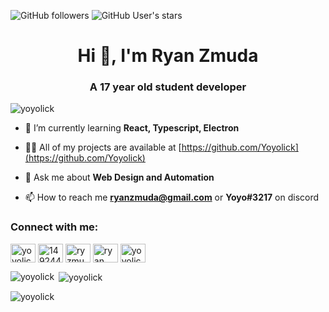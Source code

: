 
![GitHub followers](https://img.shields.io/github/followers/Yoyolick?style=social) 
![GitHub User's stars](https://img.shields.io/github/stars/Yoyolick?style=social)

<h1 align="center">Hi 👋, I'm Ryan Zmuda</h1>
<h3 align="center">A 17 year old student developer</h3>

<p align="left"> <img src="https://komarev.com/ghpvc/?username=yoyolick&label=Profile%20views&color=05b9e6&style=flat-square" alt="yoyolick" /> </p>

- 🌱 I’m currently learning **React, Typescript, Electron**

- 👨‍💻 All of my projects are available at [https://github.com/Yoyolick](https://github.com/Yoyolick)

- 💬 Ask me about **Web Design and Automation**

- 📫 How to reach me **ryanzmuda@gmail.com** or **Yoyo#3217** on discord

<h3 align="left">Connect with me:</h3>
<p align="left">
<a href="https://twitter.com/yoyolick" target="blank"><img align="center" src="https://raw.githubusercontent.com/rahuldkjain/github-profile-readme-generator/master/src/images/icons/Social/twitter.svg" alt="yoyolick" height="30" width="40" /></a>
<a href="https://stackoverflow.com/users/14924440" target="blank"><img align="center" src="https://raw.githubusercontent.com/rahuldkjain/github-profile-readme-generator/master/src/images/icons/Social/stack-overflow.svg" alt="14924440" height="30" width="40" /></a>
<a href="https://instagram.com/ryzmuda" target="blank"><img align="center" src="https://raw.githubusercontent.com/rahuldkjain/github-profile-readme-generator/master/src/images/icons/Social/instagram.svg" alt="ryzmuda" height="30" width="40" /></a>
<a href="https://www.youtube.com/c/ryan zmuda" target="blank"><img align="center" src="https://raw.githubusercontent.com/rahuldkjain/github-profile-readme-generator/master/src/images/icons/Social/youtube.svg" alt="ryan zmuda" height="30" width="40" /></a>
<a href="https://www.leetcode.com/yoyolick" target="blank"><img align="center" src="https://raw.githubusercontent.com/rahuldkjain/github-profile-readme-generator/master/src/images/icons/Social/leet-code.svg" alt="yoyolick" height="30" width="40" /></a>
</p>

<p><img align="left" src="https://github-readme-stats.vercel.app/api/top-langs?username=yoyolick&show_icons=true&locale=en&layout=compact&theme=dark" alt="yoyolick" /></p>

<p>&nbsp;<img align="center" src="https://github-readme-stats.vercel.app/api?username=yoyolick&show_icons=true&locale=en&theme=dark" alt="yoyolick" /></p>

<p><img align="center" src="https://github-readme-streak-stats.herokuapp.com/?user=yoyolick&theme=dark" alt="yoyolick" /></p>
